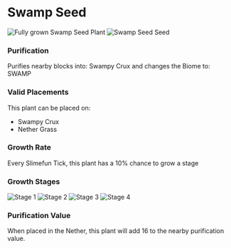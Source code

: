 # Swamp Seed

![Fully grown Swamp Seed Plant](https://mc-heads.net/head/dff0e450b1bd59c2dc1e66d08202e8fa5d4839fd69e60491880a54dee0865ff8) ![Swamp Seed Seed](https://mc-heads.net/head/95b92a13f01baece56654e817833f9829bc025ad733609c0bdd0d3a359c9d943)

### Purification

Purifies nearby blocks into: Swampy Crux and changes the Biome to: SWAMP

### Valid Placements

This plant can be placed on:

- Swampy Crux
- Nether Grass


### Growth Rate

Every Slimefun Tick, this plant has a 10% chance to grow a stage

### Growth Stages

![Stage 1](https://mc-heads.net/head/66bdd5e057eedf80b8e5a1e8243241bb91afffe1b65bf04d24647b3595969cb0) ![Stage 2](https://mc-heads.net/head/1da103af6aecef119fd9a551232615ff1fae725bdeb36eeb611efadd3fcf6349) ![Stage 3](https://mc-heads.net/head/b77ca14b50c10fa1bc8d71c0d61f9e3022dfba6bdd87440d32e50bd43136a99) ![Stage 4](https://mc-heads.net/head/3589691376785c10327433e7810beef7912005c7517fd5d8977ed94078f56a14)

### Purification Value

When placed in the Nether, this plant will add 16 to the nearby purification value.